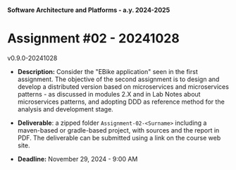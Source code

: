 #### Software Architecture and Platforms - a.y. 2024-2025
 
# Assignment #02 - 20241028 

v0.9.0-20241028

- **Description:** Consider the "EBike application" seen in the first assignment. The objective of the second assignment is to design and develop a distributed version based on microservices and microservices patterns - as discussed in modules 2.X and in Lab Notes about microservices patterns, and adopting DDD as reference method for the analysis and development stage.
    
- **Deliverable**:  a zipped folder ``Assignment-02-<Surname>`` including a maven-based or gradle-based project, with sources and the report in PDF. The deliverable can be submitted using a link on the course web site.

- **Deadline:** November 29, 2024 - 9:00 AM
 
